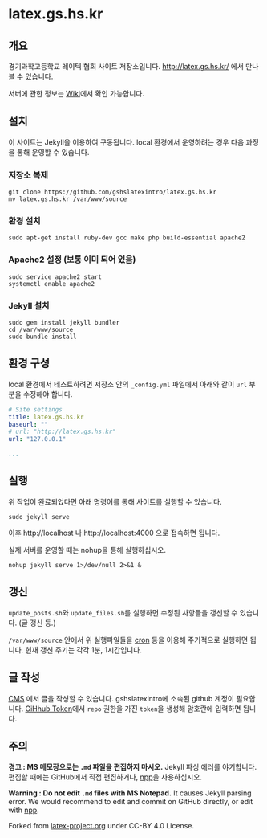 # latex.gs.hs.kr
## 개요
경기과학고등학교 레이텍 협회 사이트 저장소입니다. http://latex.gs.hs.kr/ 에서 만나볼 수 있습니다.

서버에 관한 정보는 [Wiki](https://github.com/gshslatexintro/latex.gs.hs.kr/wiki)에서 확인 가능합니다.

## 설치
이 사이트는 Jekyll을 이용하여 구동됩니다. local 환경에서 운영하려는 경우 다음 과정을 통해 운영할 수 있습니다.
### 저장소 복제
```
git clone https://github.com/gshslatexintro/latex.gs.hs.kr
mv latex.gs.hs.kr /var/www/source
```
### 환경 설치
```
sudo apt-get install ruby-dev gcc make php build-essential apache2
```
### Apache2 설정 (보통 이미 되어 있음)
```
sudo service apache2 start
systemctl enable apache2
```
### Jekyll 설치
```
sudo gem install jekyll bundler
cd /var/www/source
sudo bundle install
```
## 환경 구성
local 환경에서 테스트하려면 저장소 안의 ```_config.yml``` 파일에서 아래와 같이 ```url``` 부분을 수정해야 합니다.
```yaml
# Site settings
title: latex.gs.hs.kr
baseurl: ""
# url: "http://latex.gs.hs.kr"
url: "127.0.0.1"

...
```
## 실행
위 작업이 완료되었다면 아래 명령어를 통해 사이트를 실행할 수 있습니다.

```
sudo jekyll serve
```

이후 http://localhost 나 http://localhost:4000 으로 접속하면 됩니다.

실제 서버를 운영할 때는 nohup을 통해 실행하십시오.
```
nohup jekyll serve 1>/dev/null 2>&1 &
```
## 갱신
```update_posts.sh```와 ```update_files.sh```를 실행하면 수정된 사항들을 갱신할 수 있습니다. (글 갱신 등.)

```/var/www/source``` 안에서 위 실행파일들을 [cron](https://crontab.guru/) 등을 이용해 주기적으로 실행하면 됩니다. 현재 갱신 주기는 각각 1분, 1시간입니다.


## 글 작성
[CMS](http://latex.gs.hs.kr/cms/) 에서 글을 작성할 수 있습니다. gshslatexintro에 소속된 github 계정이 필요합니다. [GiHhub Token](https://github.com/settings/tokens)에서 ```repo``` 권한을 가진 ```token```을 생성해 암호란에 입력하면 됩니다. 


## 주의
**경고 : MS 메모장으로는 `.md` 파일을 편집하지 마시오.**
Jekyll 파싱 에러를 야기합니다. 편집할 때에는 GitHub에서 직접 편집하거나, [npp](https://notepad-plus-plus.org/)을 사용하십시오.

**Warning : Do not edit `.md` files with MS Notepad.**
It causes Jekyll parsing error. We would recommend to edit and commit on GitHub directly, or edit with [npp](https://notepad-plus-plus.org/).

Forked from [latex-project.org](https://github.com/latex3/latex3.github.io) under CC-BY 4.0 License.

